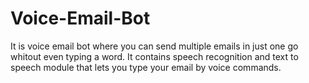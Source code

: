 # Voice-Email-Bot
It is voice email bot where you can send multiple emails in just one go whitout even typing a word. It contains speech recognition and text to speech module that lets you type your email
by voice commands.
